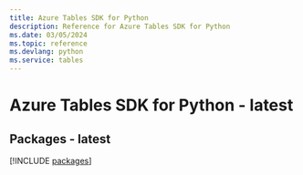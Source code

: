 ```yaml
---
title: Azure Tables SDK for Python
description: Reference for Azure Tables SDK for Python
ms.date: 03/05/2024
ms.topic: reference
ms.devlang: python
ms.service: tables
---
```

# Azure Tables SDK for Python - latest
## Packages - latest
[!INCLUDE [packages](tables-index.md)]